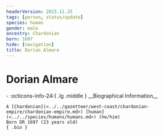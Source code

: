 ```yaml
---
headerVersion: 2023.11.25
tags: [person, status/update]
species: human
gender: male
ancestry: Chardonian
born: 1697
hide: [navigation]
title: Dorian Almare
---
```

# Dorian Almare
<div class="grid cards ext-narrow-margin ext-one-column" markdown>
- :octicons-info-24:{ .lg .middle } __Biographical Information__

    A [Chardonian](<../../gazetteer/west-coast/chardonian-empire/chardonian-empire.md>) [human](<../../species/humans/humans.md>) (he/him)  
    Born DR 1697 (23 years old)  
    { .bio }

</div>


